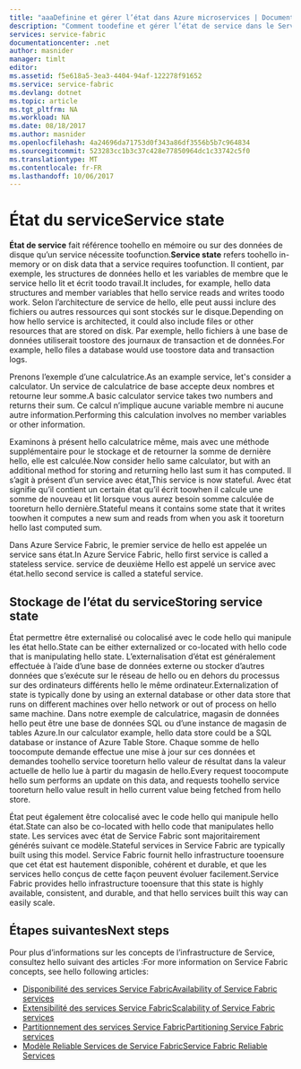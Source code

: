 ```yaml
---
title: "aaaDefinine et gérer l’état dans Azure microservices | Documents Microsoft"
description: "Comment toodefine et gérer l’état de service dans le Service Fabric"
services: service-fabric
documentationcenter: .net
author: masnider
manager: timlt
editor: 
ms.assetid: f5e618a5-3ea3-4404-94af-122278f91652
ms.service: service-fabric
ms.devlang: dotnet
ms.topic: article
ms.tgt_pltfrm: NA
ms.workload: NA
ms.date: 08/18/2017
ms.author: masnider
ms.openlocfilehash: 4a24696da71753d0f343a86df3556b5b7c964834
ms.sourcegitcommit: 523283cc1b3c37c428e77850964dc1c33742c5f0
ms.translationtype: MT
ms.contentlocale: fr-FR
ms.lasthandoff: 10/06/2017
---
```

# <a name="service-state"></a><span data-ttu-id="be555-103">État du service</span><span class="sxs-lookup"><span data-stu-id="be555-103">Service state</span></span>
<span data-ttu-id="be555-104">**État de service** fait référence toohello en mémoire ou sur des données de disque qu’un service nécessite toofunction.</span><span class="sxs-lookup"><span data-stu-id="be555-104">**Service state** refers toohello in-memory or on disk data that a service requires toofunction.</span></span> <span data-ttu-id="be555-105">Il contient, par exemple, les structures de données hello et les variables de membre que le service hello lit et écrit toodo travail.</span><span class="sxs-lookup"><span data-stu-id="be555-105">It includes, for example, hello data structures and member variables that hello service reads and writes toodo work.</span></span> <span data-ttu-id="be555-106">Selon l’architecture de service de hello, elle peut aussi inclure des fichiers ou autres ressources qui sont stockés sur le disque.</span><span class="sxs-lookup"><span data-stu-id="be555-106">Depending on how hello service is architected, it could also include files or other resources that are stored on disk.</span></span> <span data-ttu-id="be555-107">Par exemple, hello fichiers à une base de données utiliserait toostore des journaux de transaction et de données.</span><span class="sxs-lookup"><span data-stu-id="be555-107">For example, hello files a database would use toostore data and transaction logs.</span></span>

<span data-ttu-id="be555-108">Prenons l’exemple d’une calculatrice.</span><span class="sxs-lookup"><span data-stu-id="be555-108">As an example service, let's consider a calculator.</span></span> <span data-ttu-id="be555-109">Un service de calculatrice de base accepte deux nombres et retourne leur somme.</span><span class="sxs-lookup"><span data-stu-id="be555-109">A basic calculator service takes two numbers and returns their sum.</span></span> <span data-ttu-id="be555-110">Ce calcul n’implique aucune variable membre ni aucune autre information.</span><span class="sxs-lookup"><span data-stu-id="be555-110">Performing this calculation involves no member variables or other information.</span></span>

<span data-ttu-id="be555-111">Examinons à présent hello calculatrice même, mais avec une méthode supplémentaire pour le stockage et de retourner la somme de dernière hello, elle est calculée.</span><span class="sxs-lookup"><span data-stu-id="be555-111">Now consider hello same calculator, but with an additional method for storing and returning hello last sum it has computed.</span></span> <span data-ttu-id="be555-112">Il s’agit à présent d’un service avec état,</span><span class="sxs-lookup"><span data-stu-id="be555-112">This service is now stateful.</span></span> <span data-ttu-id="be555-113">Avec état signifie qu’il contient un certain état qu’il écrit toowhen il calcule une somme de nouveau et lit lorsque vous aurez besoin somme calculée de tooreturn hello dernière.</span><span class="sxs-lookup"><span data-stu-id="be555-113">Stateful means it contains some state that it writes toowhen it computes a new sum and reads from when you ask it tooreturn hello last computed sum.</span></span>

<span data-ttu-id="be555-114">Dans Azure Service Fabric, le premier service de hello est appelée un service sans état.</span><span class="sxs-lookup"><span data-stu-id="be555-114">In Azure Service Fabric, hello first service is called a stateless service.</span></span> <span data-ttu-id="be555-115">service de deuxième Hello est appelé un service avec état.</span><span class="sxs-lookup"><span data-stu-id="be555-115">hello second service is called a stateful service.</span></span>

## <a name="storing-service-state"></a><span data-ttu-id="be555-116">Stockage de l’état du service</span><span class="sxs-lookup"><span data-stu-id="be555-116">Storing service state</span></span>
<span data-ttu-id="be555-117">État permettre être externalisé ou colocalisé avec le code hello qui manipule les état hello.</span><span class="sxs-lookup"><span data-stu-id="be555-117">State can be either externalized or co-located with hello code that is manipulating hello state.</span></span> <span data-ttu-id="be555-118">L’externalisation d’état est généralement effectuée à l’aide d’une base de données externe ou stocker d’autres données que s’exécute sur le réseau de hello ou en dehors du processus sur des ordinateurs différents hello le même ordinateur.</span><span class="sxs-lookup"><span data-stu-id="be555-118">Externalization of state is typically done by using an external database or other data store that runs on different machines over hello network or out of process on hello same machine.</span></span> <span data-ttu-id="be555-119">Dans notre exemple de calculatrice, magasin de données hello peut être une base de données SQL ou d’une instance de magasin de tables Azure.</span><span class="sxs-lookup"><span data-stu-id="be555-119">In our calculator example, hello data store could be a SQL database or instance of Azure Table Store.</span></span> <span data-ttu-id="be555-120">Chaque somme de hello toocompute demande effectue une mise à jour sur ces données et demandes toohello service tooreturn hello valeur de résultat dans la valeur actuelle de hello lue à partir du magasin de hello.</span><span class="sxs-lookup"><span data-stu-id="be555-120">Every request toocompute hello sum performs an update on this data, and requests toohello service tooreturn hello value result in hello current value being fetched from hello store.</span></span> 

<span data-ttu-id="be555-121">État peut également être colocalisé avec le code hello qui manipule hello état.</span><span class="sxs-lookup"><span data-stu-id="be555-121">State can also be co-located with hello code that manipulates hello state.</span></span> <span data-ttu-id="be555-122">Les services avec état de Service Fabric sont majoritairement générés suivant ce modèle.</span><span class="sxs-lookup"><span data-stu-id="be555-122">Stateful services in Service Fabric are typically built using this model.</span></span> <span data-ttu-id="be555-123">Service Fabric fournit hello infrastructure tooensure que cet état est hautement disponible, cohérent et durable, et que les services hello conçus de cette façon peuvent évoluer facilement.</span><span class="sxs-lookup"><span data-stu-id="be555-123">Service Fabric provides hello infrastructure tooensure that this state is highly available, consistent, and durable, and that hello services built this way can easily scale.</span></span>

## <a name="next-steps"></a><span data-ttu-id="be555-124">Étapes suivantes</span><span class="sxs-lookup"><span data-stu-id="be555-124">Next steps</span></span>
<span data-ttu-id="be555-125">Pour plus d’informations sur les concepts de l’infrastructure de Service, consultez hello suivant des articles :</span><span class="sxs-lookup"><span data-stu-id="be555-125">For more information on Service Fabric concepts, see hello following articles:</span></span>

* [<span data-ttu-id="be555-126">Disponibilité des services Service Fabric</span><span class="sxs-lookup"><span data-stu-id="be555-126">Availability of Service Fabric services</span></span>](service-fabric-availability-services.md)
* [<span data-ttu-id="be555-127">Extensibilité des services Service Fabric</span><span class="sxs-lookup"><span data-stu-id="be555-127">Scalability of Service Fabric services</span></span>](service-fabric-concepts-scalability.md)
* [<span data-ttu-id="be555-128">Partitionnement des services Service Fabric</span><span class="sxs-lookup"><span data-stu-id="be555-128">Partitioning Service Fabric services</span></span>](service-fabric-concepts-partitioning.md)
* [<span data-ttu-id="be555-129">Modèle Reliable Services de Service Fabric</span><span class="sxs-lookup"><span data-stu-id="be555-129">Service Fabric Reliable Services</span></span>](service-fabric-reliable-services-introduction.md)
